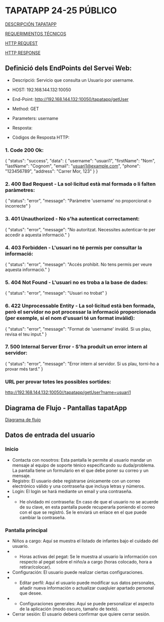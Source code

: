 # TAPATAPP 24-25 PÚBLICO

[DESCRIPCIÓN TAPATAPP](descTapatapp.md)

[REQUERIMIENTOS TÉCNICOS](requerimientosTecnicos.md)

[HTTP REQUEST](httpRequest.md)

[HTTP RESPONSE](httpResponse.md)

## Definició dels EndPoints del Servei Web:

- Descripció: Servicio que consulta un Usuario por username.
- HOST: 192.168.144.132:10050
- End-Point: http://192.168.144.132:10050/tapatapp/getUser
- Method: GET
- Parameters: username
- Resposta: 

- Còdigos de Resposta HTTP:

### 1. Code 200 Ok:
{
"status": "success",
"data": {
"username": "usuari1",
"firstName": "Nom",
"lastName": "Cognom",
"email": "usuari1@example.com",
"phone": "123456789",
"address": "Carrer Mor, 123"
}
}

### 2. 400 Bad Request - La sol·licitud està mal formada o li falten paràmetres:
{
"status": "error",
"message": "Paràmetre 'username' no proporcionat o incorrecte"
}
### 3. 401 Unauthorized - No s'ha autenticat correctament:
{
"status": "error",
"message": "No autoritzat. Necessites autenticar-te per accedir a aquesta informació."
}
### 4. 403 Forbidden - L'usuari no té permís per consultar la informació:
{
"status": "error",
"message": "Accés prohibit. No tens permís per veure aquesta informació."
}

### 5. 404 Not Found - L'usuari no es troba a la base de dades:
{
"status": "error",
"message": "Usuari no trobat"
}
### 6. 422 Unprocessable Entity - La sol·licitud està ben formada, però el servidor no pot processar la informació proporcionada (per exemple, si el nom d'usuari té un format invàlid):
{
"status": "error",
"message": "Format de 'username' invàlid.
Si us plau, revisa el teu input."
}

### 7. 500 Internal Server Error - S'ha produït un error intern al servidor:
{
"status": "error",
"message": "Error intern al servidor. Si us plau, torni-ho a provar més tard."
}
### URL per provar totes les possibles sortides:
http://192.168.144.132:10050//tapatapp/getUser?name=usuari1

## Diagrama de Flujo - Pantallas tapatApp

[Diagrama de flujo](pantallasTapatApp.mermaid)

## Datos de entrada del usuario

### Inicio

- Contacta con nosotros: Esta pantalla le permite al usuario mandar un mensaje al equipo de soporte ténico especificando su duda/problema. La pantalla tiene un formulario en el que debe poner su correo y un mensaje.
- Registro: El usuario debe registrarse únicamente con un correo electrónico válido y una contraseña que incluya letras y números.
- Login: El login se hará mediante un email y una contraseña.
- - He olvidado mi contraseña: En caso de que el usuario no se acuerde de su clave, en esta pantalla puede recuperarla poniendo el correo con el que se registró. Se le enviará un enlace en el que puede cambiar la contraseña.

### Pantalla principal

- Niños a cargo: Aquí se muestra el listado de infantes bajo el cuidado del usuario.
- - Horas activas del pegat: Se le muestra al usuario la información con respecto al pegat sobre el niño/a a cargo (horas colocado, hora a retirar/colocar).
- Configuración: El usuario puede realizar ciertas configuraciones.
- - Editar perfil: Aquí el usuario puede modificar sus datos personales, añadir nueva información o actualizar cuaqluier apartado personal que desee.
- - Configuraciones generales: Aquí se puede personalizar el aspecto de la aplicación (modo oscuro, tamaño de texto).
- Cerrar sesión: El usuario deberá confirmar que quiere cerrar sesión.